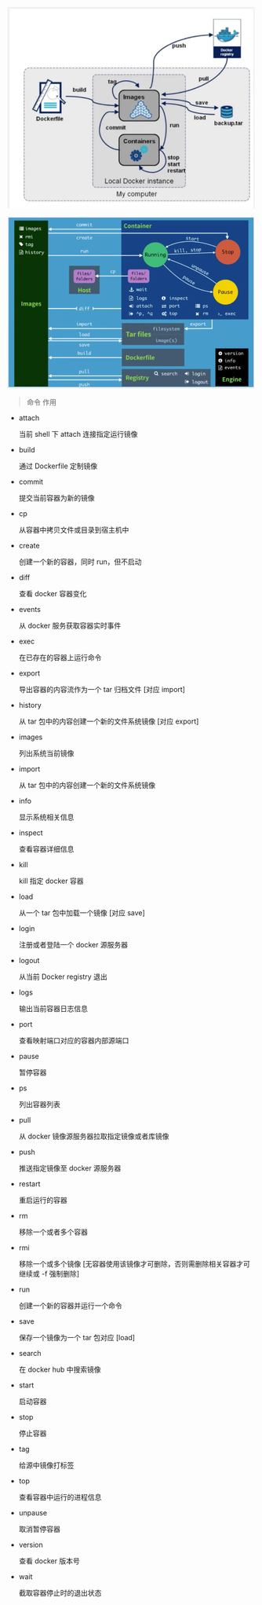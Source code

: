 
![](./res/cBq6363dYL.png)

![](./res/YPuMFRsPmy.png)

> 命令	作用
- attach     <p align="left"> 当前 shell 下 attach 连接指定运行镜像 </p>
- build	     <p align="left"> 通过 Dockerfile 定制镜像 </p>
- commit	 <p align="left"> 提交当前容器为新的镜像 </p>
- cp	     <p align="left"> 从容器中拷贝文件或目录到宿主机中 </p>
- create	 <p align="left"> 创建一个新的容器，同时 run，但不启动 </p>
- diff	     <p align="left"> 查看 docker 容器变化 </p>
- events	 <p align="left"> 从 docker 服务获取容器实时事件 </p>
- exec	     <p align="left"> 在已存在的容器上运行命令 </p>
- export	 <p align="left"> 导出容器的内容流作为一个 tar 归档文件 [对应 import] </p>
- history	 <p align="left"> 从 tar 包中的内容创建一个新的文件系统镜像 [对应 export] </p>
- images	 <p align="left"> 列出系统当前镜像 </p>
- import	 <p align="left"> 从 tar 包中的内容创建一个新的文件系统镜像 </p>
- info	     <p align="left"> 显示系统相关信息 </p>
- inspect	 <p align="left"> 查看容器详细信息 </p>
- kill	     <p align="left"> kill 指定 docker 容器 </p>
- load	     <p align="left"> 从一个 tar 包中加载一个镜像 [对应 save] </p>
- login	     <p align="left"> 注册或者登陆一个 docker 源服务器 </p>
- logout	 <p align="left"> 从当前 Docker registry 退出 </p>
- logs	     <p align="left"> 输出当前容器日志信息 </p>
- port	     <p align="left"> 查看映射端口对应的容器内部源端口 </p>
- pause	     <p align="left"> 暂停容器 </p>
- ps	     <p align="left"> 列出容器列表 </p>
- pull	     <p align="left"> 从 docker 镜像源服务器拉取指定镜像或者库镜像 </p>
- push	     <p align="left"> 推送指定镜像至 docker 源服务器 </p>
- restart	 <p align="left"> 重启运行的容器 </p>
- rm	     <p align="left"> 移除一个或者多个容器 </p>
- rmi	     <p align="left"> 移除一个或多个镜像 [无容器使用该镜像才可删除，否则需删除相关容器才可继续或 -f 强制删除] </p>
- run	     <p align="left"> 创建一个新的容器并运行一个命令 </p>
- save	     <p align="left"> 保存一个镜像为一个 tar 包对应 [load] </p>
- search	 <p align="left"> 在 docker hub 中搜索镜像 </p>
- start	     <p align="left"> 启动容器 </p>
- stop	     <p align="left"> 停止容器 </p>
- tag	     <p align="left"> 给源中镜像打标签 </p>
- top	     <p align="left"> 查看容器中运行的进程信息 </p>
- unpause	 <p align="left"> 取消暂停容器 </p>
- version	 <p align="left"> 查看 docker 版本号 </p>
- wait	     <p align="left"> 截取容器停止时的退出状态 </p>
